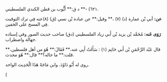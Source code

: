 ٦٢١) -** د ق:** أَيُّوب بن قطن الكندي الفلسطيني.

**عن:** أبي بْن عمارة (د) (٧) ،** وقيل:** عن عبادة بْن نسي (ق) (٨)عنه فِي ترك التوقيت فِي المسح على الخفين.

**رَوَى عَنه:** مُحَمَّد بْن يزيد بْن أَبي زياد الفلسطيني (دق) صاحب حديث الصور وفي إسناده جهالة واضطراب.

قال عَبْد الرَّحْمَنِ بْن أَبي حَاتِم (١) : سَأَلتُ أَبِي عنه،** فَقَالَ:** هُوَ من أهل فلسطين،** قلت:** ما حاله؟** قال:** هُوَ محدث.

روى له أَبُو دَاوُدَ، وابن مَاجَهْ هَذَا الْحَدِيث الواحد.

(